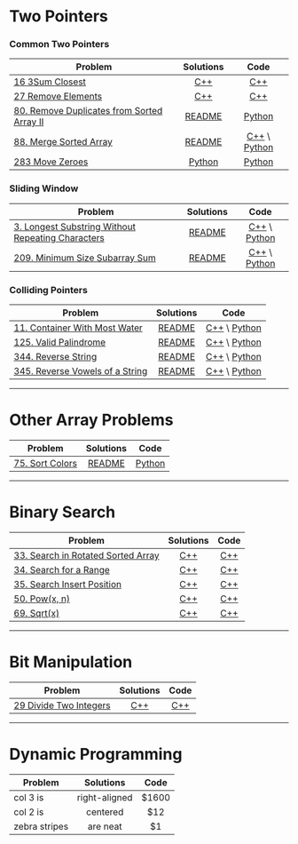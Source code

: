 # Two Pointers

### Common Two Pointers

| Problem | Solutions | Code |
| ------------- |:-------------:|:-----:|
| [16 3Sum Closest](https://leetcode.com/problems/3sum-closest/description/) | [C++](./16_3Sum_Closest) | [C++](./16_3Sum_Closest/Solution.h) |
| [27 Remove Elements](https://leetcode.com/problems/remove-element/description/) | [C++](./27_Remove_Element) | [C++](./27_Remove_Element/Solution.h) |
| [80. Remove Duplicates from Sorted Array II](https://leetcode.com/problems/remove-duplicates-from-sorted-array-ii/description/) | [README](./80_Remove_Duplicates_from_Sorted_Array_II)  |[Python](./80_Remove_Duplicates_from_Sorted_Array_II/Solution.py) |
| [88. Merge Sorted Array](https://leetcode.com/problems/merge-sorted-array/description/) | [README](./88_Merge_Sorted_Array) | [C++](./88_Merge_Sorted_Array/Solution.h) \ [Python](./88_Merge_Sorted_Array/Solution.py) |
| [283 Move Zeroes](https://leetcode.com/problems/move-zeroes/description/) | [Python](./283_Move_Zeroes) | [Python](./283_Move_Zeroes/Solution.py) |

### Sliding Window

| Problem | Solutions | Code |
| ------------- |:-------------:|:-----:|
| [3. Longest Substring Without Repeating Characters](https://leetcode.com/problems/longest-substring-without-repeating-characters/description/) | [README](./3_Longest_Substring_Without_Repeating_Characters) | [C++](./3_Longest_Substring_Without_Repeating_Characters/Solution.h) \ [Python](./3_Longest_Substring_Without_Repeating_Characters/Solution.py) |
| [209. Minimum Size Subarray Sum](https://leetcode.com/problems/minimum-size-subarray-sum/description/) | [README](./209_Mininum_Size_Subarray_Sum) | [C++](./209_Mininum_Size_Subarray_Sum/Solution.h) \ [Python](./209_Mininum_Size_Subarray_Sum/Solution.py) |

### Colliding Pointers

| Problem | Solutions | Code |
| ------------- |:-------------:|:-----:|
| [11. Container With Most Water](https://leetcode.com/problems/container-with-most-water/description/) | [README](./11_Container_With_Most_Water) | [C++](./11_Container_With_Most_Water/Solution.h) \ [Python](./11_Container_With_Most_Water/Solution.py) |
| [125. Valid Palindrome](https://leetcode.com/problems/valid-palindrome/description/) | [README](./125_Valid_Palindrome) | [C++](./125_Valid_Palindrome/Solution.h) \ [Python](./125_Valid_Palindrome/Solution.py) |
| [344. Reverse String](https://leetcode.com/problems/reverse-string/description/) | [README](./344_Reverse_String) | [C++](./344_Reverse_String/Solution.h) \ [Python](./344_Reverse_String/Solution.py) |
| [345. Reverse Vowels of a String](https://leetcode.com/problems/reverse-vowels-of-a-string/description/) | [README](./345_Reverse_vowels_of_a_String) | [C++](./345_Reverse_vowels_of_a_String/Solution.h) \ [Python](./345_Reverse_vowels_of_a_String/Solution.py) |

-------------------------------

# Other Array Problems
| Problem | Solutions | Code |
| ------------- |:-------------:|:-----:|
| [75. Sort Colors](https://leetcode.com/problems/sort-colors/description/) | [README](./75_Sort_Colors) | [Python](./75_Sort_Colors/Solution.py) |

--------------------------------

# Binary Search

| Problem | Solutions | Code |
| ------------- |:-------------:|:-----:|
|[33. Search in Rotated Sorted Array](https://leetcode.com/problems/search-in-rotated-sorted-array/description/)|[C++](./33_Search_in_Rotated_Sorted_Array)|[C++](33_Search_in_Rotated_Sorted_Array/Solution.h)|
|[34. Search for a Range](https://leetcode.com/problems/search-for-a-range/description/)|[C++](./34_Search_for_a_Range)|[C++](./34_Search_for_a_Range/Solution.h)|
|[35. Search Insert Position](https://leetcode.com/problems/search-insert-position/description/)|[C++](./35_Search_Insert_Position)|[C++](./35_Search_Insert_Position/Solution.h)|
|[50. Pow(x, n)](https://leetcode.com/problems/powx-n/description/)|[C++](./50_Pow(x,n))|[C++](./50_Pow(x,n)/Solution.h)|
|[69. Sqrt(x)](https://leetcode.com/problems/sqrtx/description/)|[C++](./69_Sqrt(x))|[C++](./69_Sqrt(x)/Solution.h)|

-----------------------------------------

# Bit Manipulation

| Problem | Solutions | Code |
| ------------- |:-------------:|:-----:|
| [29 Divide Two Integers](https://leetcode.com/problems/divide-two-integers/description/) | [C++](./29_Divide_Two_Integers) | [C++](./29_Divide_Two_Integers/Solution.h) |

------------------------------------------

# Dynamic Programming

| Problem        | Solutions           | Code  |
| ------------- |:-------------:|:-----:|
| col 3 is      | right-aligned | $1600 |
| col 2 is      | centered      |   $12 |
| zebra stripes | are neat      |    $1 |



